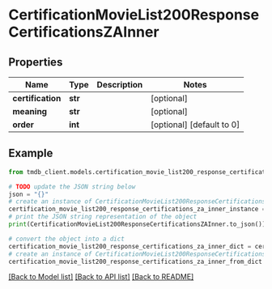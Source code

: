 # CertificationMovieList200ResponseCertificationsZAInner


## Properties

Name | Type | Description | Notes
------------ | ------------- | ------------- | -------------
**certification** | **str** |  | [optional] 
**meaning** | **str** |  | [optional] 
**order** | **int** |  | [optional] [default to 0]

## Example

```python
from tmdb_client.models.certification_movie_list200_response_certifications_za_inner import CertificationMovieList200ResponseCertificationsZAInner

# TODO update the JSON string below
json = "{}"
# create an instance of CertificationMovieList200ResponseCertificationsZAInner from a JSON string
certification_movie_list200_response_certifications_za_inner_instance = CertificationMovieList200ResponseCertificationsZAInner.from_json(json)
# print the JSON string representation of the object
print(CertificationMovieList200ResponseCertificationsZAInner.to_json())

# convert the object into a dict
certification_movie_list200_response_certifications_za_inner_dict = certification_movie_list200_response_certifications_za_inner_instance.to_dict()
# create an instance of CertificationMovieList200ResponseCertificationsZAInner from a dict
certification_movie_list200_response_certifications_za_inner_from_dict = CertificationMovieList200ResponseCertificationsZAInner.from_dict(certification_movie_list200_response_certifications_za_inner_dict)
```
[[Back to Model list]](../README.md#documentation-for-models) [[Back to API list]](../README.md#documentation-for-api-endpoints) [[Back to README]](../README.md)


